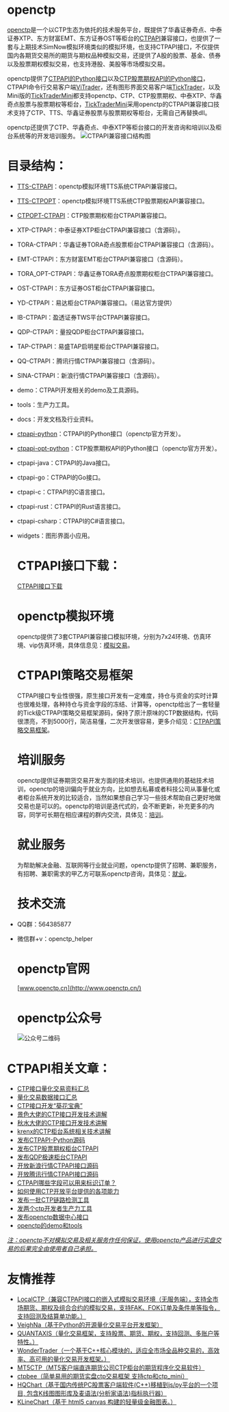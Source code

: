 # **openctp**

[openctp](http://www.openctp.cn)是一个以CTP生态为依托的技术服务平台，既提供了华鑫证券奇点、中泰证券XTP、东方财富EMT、东方证券OST等柜台的[CTPAPI](http://openctp.cn/CTPAPI.html)兼容接口，也提供了一套与上期技术SimNow模拟环境类似的模拟环境，也支持CTPAPI接口，不仅提供国内各期货交易所的期货与期权品种模拟交易，还提供了A股的股票、基金、债券以及股票期权模拟交易，也支持港股、美股等市场模拟交易。

openctp提供了[CTPAPI的Python接口](https://github.com/openctp/openctp-ctp-python)以及[CTP股票期权API的Python接口](https://github.com/openctp/openctp-ctpopt-python)，CTPAPI命令行交易客户端[ViTrader](https://github.com/openctp/openctp/tree/master/widgets/ViTrader)，还有图形界面交易客户端[TickTrader](http://www.openctp.cn/TickTrader.html)，以及Mini版的[TickTraderMini](http://www.openctp.cn/TickTrader.html)都支持openctp、CTP、CTP股票期权、中泰XTP、华鑫奇点股票与股票期权等柜台，[TickTraderMini](http://www.openctp.cn/TickTrader.html)采用openctp的CTPAPI兼容接口技术支持了CTP、TTS、华鑫证券股票与股票期权等柜台，无需自己再替换dll。

openctp还提供了CTP、华鑫奇点、中泰XTP等柜台接口的开发咨询和培训以及柜台系统等的开发培训服务。
![CTPAPI兼容接口结构图](https://github.com/user-attachments/assets/5974ae64-ae18-4f2a-b459-d5f73243037a)

# 目录结构：

- [TTS-CTPAPI](https://github.com/openctp/openctp/tree/master/ctp2TTS)：openctp模拟环境TTS系统CTPAPI兼容接口。
- [TTS-CTPOPT](https://github.com/openctp/openctp/tree/master/ctpopt2TTS)：openctp模拟环境TTS系统CTP股票期权API兼容接口。
- [CTPOPT-CTPAPI](https://github.com/openctp/openctp/tree/master/ctp2CTPOPT)：CTP股票期权柜台CTPAPI兼容接口。
- XTP-CTPAPI：中泰证券XTP柜台CTPAPI兼容接口（含源码）。
- TORA-CTPAPI：华鑫证券TORA奇点股票柜台CTPAPI兼容接口（含源码）。
- EMT-CTPAPI：东方财富EMT柜台CTPAPI兼容接口（含源码）。
- TORA_OPT-CTPAPI：华鑫证券TORA奇点股票期权柜台CTPAPI兼容接口。
- OST-CTPAPI：东方证券OST柜台CTPAPI兼容接口。
- YD-CTPAPI：易达柜台CTPAPI兼容接口。（易达官方提供）
- IB-CTPAPI：盈透证券TWS平台CTPAPI兼容接口。
- QDP-CTPAPI：量投QDP柜台CTPAPI兼容接口。
- TAP-CTPAPI：易盛TAP启明星柜台CTPAPI兼容接口。
- QQ-CTPAPI：腾讯行情CTPAPI兼容接口（含源码）。
- SINA-CTPAPI：新浪行情CTPAPI兼容接口（含源码）。
- demo：CTPAPI开发相关的demo及工具源码。
- tools：生产力工具。
- docs：开发文档及行业资料。
- [ctpapi-python](https://github.com/openctp/openctp-ctp-python)：CTPAPI的Python接口（openctp官方开发）。
- [ctpapi-opt-python](https://github.com/openctp/openctp-ctpopt-python)：CTP股票期权API的Python接口（openctp官方开发）。
- ctpapi-java：CTPAPI的Java接口。
- ctpapi-go：CTPAPI的Go接口。
- ctpapi-c：CTPAPI的C语言接口。
- ctpapi-rust：CTPAPI的Rust语言接口。
- ctpapi-csharp：CTPAPI的C#语言接口。
- widgets：图形界面小应用。 
  
  # CTPAPI接口下载：
  
  [CTPAPI接口下载](http://www.openctp.cn/CTPAPI.html)
  
  # openctp模拟环境
  
  openctp提供了3套CTPAPI兼容接口模拟环境，分别为7x24环境、仿真环境、vip仿真环境，具体信息见：[模拟交易](http://openctp.cn/Trading.html)。
  
  # CTPAPI策略交易框架
  
  CTPAPI接口专业性很强，原生接口开发有一定难度，持仓与资金的实时计算也很难处理，各种持仓与资金字段的冻结、计算等，openctp给出了一套轻量的Tick级CTPAPI策略交易框架源码，保持了原汁原味的CTP数据结构，代码很漂亮，不到5000行，简洁易懂，二次开发很容易，更多介绍见：[CTPAPI策略交易框架](http://openctp.cn/TTF.html)。
  
  # 培训服务
  
  openctp提供证券期货交易开发方面的技术培训，也提供通用的基础技术培训，openctp的培训偏向于就业方向，比如想去私募或者科技公司从事量化或者柜台系统开发的比较适合，当然如果想自己学习一些技术帮助自己更好地做交易也是可以的。openctp的培训是迭代式的，会不断更新，补充更多的内容，同学可长期在相应课程的群内交流，具体见：[培训](http://openctp.cn/Learning.html)。
  
  # 就业服务
  
  为帮助解决金融、互联网等行业就业问题，openctp提供了招聘、兼职服务，有招聘、兼职需求的甲乙方可联系openctp咨询，具体见：[就业](http://openctp.cn/Jobs.html)。
  
  # 技术交流
- QQ群：564385877
- 微信群+v：openctp_helper
  
  # openctp官网
  
  [www.openctp.cn](http://www.openctp.cn/)
  
  # openctp公众号
  
  ![公众号二维码](https://github.com/user-attachments/assets/36a905db-745f-4df0-b55d-bb3c4c7b6b40)

# CTPAPI相关文章：

- [CTP接口量化交易资料汇总](https://zhuanlan.zhihu.com/p/607325008)
- [量化交易数据接口汇总](https://zhuanlan.zhihu.com/p/681814762)
- [CTP接口开发“葵花宝典”](https://zhuanlan.zhihu.com/p/397359483)
- [景色大佬的CTP接口开发技术讲解](https://www.zhihu.com/column/QuantRoad2019)
- [秋水大佬的CTP接口开发技术讲解](https://link.zhihu.com/?target=https%3A//mp.weixin.qq.com/mp/appmsgalbum%3F__biz%3DMzAxOTQ2ODA3OA%3D%3D%26action%3Dgetalbum%26album_id%3D1501810151681523713%26scene%3D173%26from_msgid%3D2247483738%26from_itemidx%3D1%26count%3D3%26nolastread%3D1%23wechat_redirect)
- [krenx的CTP柜台系统相关技术讲解](https://www.zhihu.com/column/c_1356686503654109184)
- [发布CTPAPI-Python源码](https://zhuanlan.zhihu.com/p/12295276223)
- [发布CTP股票期权柜台CTPAPI](https://zhuanlan.zhihu.com/p/709700501)
- [发布QDP极速柜台CTPAPI](https://zhuanlan.zhihu.com/p/709307501)
- [开放新浪行情CTPAPI接口源码](https://zhuanlan.zhihu.com/p/585724196)
- [开放腾讯行情CTPAPI接口源码](https://zhuanlan.zhihu.com/p/583796057)
- [CTPAPI哪些字段可以用来标识订单？](https://zhuanlan.zhihu.com/p/461809304)
- [如何使用CTP开放平台提供的各项能力](https://zhuanlan.zhihu.com/p/451403422)
- [发布一批CTP链路检测工具](https://zhuanlan.zhihu.com/p/447148174)
- [发两个ctp开发者生产力工具](https://zhuanlan.zhihu.com/p/695782688)
- [发布openctp数据中心接口](https://zhuanlan.zhihu.com/p/1899531333975375926)
- [openctp的demo和tools](https://zhuanlan.zhihu.com/p/708647615)

<u>*注：openctp不对模拟交易及相关服务作任何保证，使用openctp产品进行实盘交易的后果完全由使用者自己承担。*</u>

# 友情推荐

- [LocalCTP（兼容CTPAPI接口的嵌入式模拟交易环境（无服务端），支持全市场期货、期权及组合合约的模拟交易，支持FAK、FOK订单及条件单等指令，支持回测及结算单功能。）](https://github.com/dearleeyoung/LocalCTP)
- [VeighNa（基于Python的开源量化交易平台开发框架）](https://github.com/vnpy/vnpy)
- [QUANTAXIS（量化交易框架，支持股票、期货、期权，支持回测、多账户等特性。）](https://github.com/yutiansut/QUANTAXIS)
- [WonderTrader（一个基于C++核心模块的，适应全市场全品种交易的，高效率、高可用的量化交易开发框架。）](https://github.com/wondertrader/wondertrader)
- [MT5CTP（MT5客户端直连期货公司CTP柜台的期货程序化交易软件）](https://gitee.com/mt5ctp/MT5CTP)
- [ctpbee（简单易用的期货实盘ctp交易框架 支持ctp和ctp_mini）](https://github.com/ctpbee/ctpbee)
- [HQChart（基于国内传统PC股票客户端软件(C++)移植到js/py平台的一个项目, 包含K线图图形库及麦语法(分析家语法)指标执行器）](https://github.com/jones2000/HQChart)
- [KLineChart（基于 html5 canvas 构建的轻量级金融图表。）](https://github.com/klinecharts/KLineChart)
